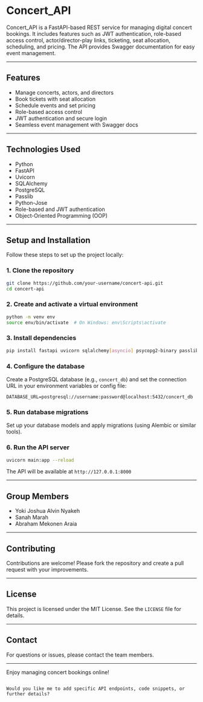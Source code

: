 
# Concert_API

Concert_API is a FastAPI-based REST service for managing digital concert bookings. It includes features such as JWT authentication, role-based access control, actor/director-play links, ticketing, seat allocation, scheduling, and pricing. The API provides Swagger documentation for easy event management.

---

## Features

- Manage concerts, actors, and directors
- Book tickets with seat allocation
- Schedule events and set pricing
- Role-based access control
- JWT authentication and secure login
- Seamless event management with Swagger docs

---

## Technologies Used

- Python
- FastAPI
- Uvicorn
- SQLAlchemy
- PostgreSQL
- Passlib
- Python-Jose
- Role-based and JWT authentication
- Object-Oriented Programming (OOP)

---

## Setup and Installation

Follow these steps to set up the project locally:

### 1. Clone the repository

```bash
git clone https://github.com/your-username/concert-api.git
cd concert-api
```

### 2. Create and activate a virtual environment

```bash
python -m venv env
source env/bin/activate  # On Windows: env\Scripts\activate
```

### 3. Install dependencies

```bash
pip install fastapi uvicorn sqlalchemy[asyncio] psycopg2-binary passlib[bcrypt] python-jose
```

### 4. Configure the database

Create a PostgreSQL database (e.g., `concert_db`) and set the connection URL in your environment variables or config file:

```env
DATABASE_URL=postgresql://username:password@localhost:5432/concert_db
```

### 5. Run database migrations

Set up your database models and apply migrations (using Alembic or similar tools).

### 6. Run the API server

```bash
uvicorn main:app --reload
```

The API will be available at `http://127.0.0.1:8000`

---

## Group Members

- Yoki Joshua Alvin Nyakeh
- Sanah Marah
- Abraham Mekonen Araia

---

## Contributing

Contributions are welcome! Please fork the repository and create a pull request with your improvements.

---

## License

This project is licensed under the MIT License. See the `LICENSE` file for details.

---

## Contact

For questions or issues, please contact the team members.

---

Enjoy managing concert bookings online!
```

Would you like me to add specific API endpoints, code snippets, or further details?
